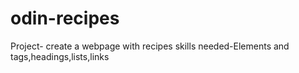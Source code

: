 # odin-recipes
Project- create a webpage with recipes
skills needed-Elements and tags,headings,lists,links